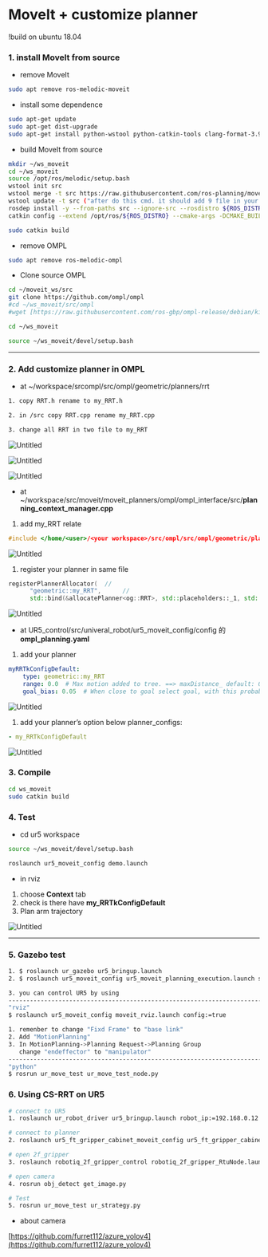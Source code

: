 # MoveIt +  customize planner


!build on ubuntu 18.04

### 1. install MoveIt from source

- remove MoveIt

```bash
sudo apt remove ros-melodic-moveit
```

- install some dependence

```bash
sudo apt-get update    
sudo apt-get dist-upgrade
sudo apt-get install python-wstool python-catkin-tools clang-format-3.9
```

- build MoveIt from source

```bash
mkdir ~/ws_moveit
cd ~/ws_moveit
source /opt/ros/melodic/setup.bash
wstool init src
wstool merge -t src https://raw.githubusercontent.com/ros-planning/moveit/master/moveit.rosinstall
wstool update -t src ("after do this cmd. it should add 9 file in your workspace")
rosdep install -y --from-paths src --ignore-src --rosdistro ${ROS_DISTRO}
catkin config --extend /opt/ros/${ROS_DISTRO} --cmake-args -DCMAKE_BUILD_TYPE=Release 

sudo catkin build
```

- remove OMPL

```bash
sudo apt remove ros-melodic-ompl
```

- Clone source OMPL

```bash
cd ~/moveit_ws/src
git clone https://github.com/ompl/ompl
#cd ~/ws_moveit/src/ompl
#wget [https://raw.githubusercontent.com/ros-gbp/ompl-release/debian/kinetic/xenial/ompl/package.xml](https://raw.githubusercontent.com/ros-gbp/ompl-release/debian/kinetic/xenial/ompl/package.xml)

cd ~/ws_moveit

source ~/ws_moveit/devel/setup.bash
```

---

### 2. Add customize planner in OMPL

- at ~/workspace/srcompl/src/ompl/geometric/planners/rrt

```bash
1. copy RRT.h rename to my_RRT.h

2. in /src copy RRT.cpp rename my_RRT.cpp

3. change all RRT in two file to my_RRT
```

![Untitled](https://github.com/furret112/CS-RRT/blob/main/1.png)

![Untitled](https://github.com/furret112/CS-RRT/blob/main/2.png)

![Untitled](https://github.com/furret112/CS-RRT/blob/main/3.png)

- at ~/workspace/src/moveit/moveit_planners/ompl/ompl_interface/src/**planning_context_manager.cpp**
1.  add my_RRT relate

```cpp
#include </home/<user>/<your workspace>/src/ompl/src/ompl/geometric/planners/rrt/my_RRT.h>
```

![Untitled](https://github.com/furret112/CS-RRT/blob/main/4.png)

1. register your planner in same file

```cpp
registerPlannerAllocator(  //
      "geometric::my_RRT",      //
      std::bind(&allocatePlanner<og::RRT>, std::placeholders::_1, std::placeholders::_2, std::placeholders::_3));
```

![Untitled](https://github.com/furret112/CS-RRT/blob/main/5.png)

- at UR5_control/src/univeral_robot/ur5_moveit_config/config 的 **ompl_planning.yaml**
1.  add your planner

```yaml
myRRTkConfigDefault:
    type: geometric::my_RRT
    range: 0.0  # Max motion added to tree. ==> maxDistance_ default: 0.0, if 0.0, set on setup()
    goal_bias: 0.05  # When close to goal select goal, with this probability? default: 0.05
```

![Untitled](https://github.com/furret112/CS-RRT/blob/main/6.png)

1.  add your planner’s option below planner_configs:

```yaml
- my_RRTkConfigDefault
```

![Untitled](https://github.com/furret112/CS-RRT/blob/main/7.png)

### 3. Compile

```bash
cd ws_moveit
sudo catkin build
```

### 4. Test

- cd ur5 workspace

```bash
source ~/ws_moveit/devel/setup.bash

roslaunch ur5_moveit_config demo.launch
```

- in rviz
1.  choose  **Context** tab
2. check is there have **my_RRTkConfigDefault**
3. Plan arm trajectory

![Untitled](https://github.com/furret112/CS-RRT/blob/main/8.png)

---
### 5. Gazebo test

```bash
1. $ roslaunch ur_gazebo ur5_bringup.launch
2. $ roslaunch ur5_moveit_config ur5_moveit_planning_execution.launch sim:=true

3. you can control UR5 by using
--------------------------------------------------------------------------
"rviz"
$ roslaunch ur5_moveit_config moveit_rviz.launch config:=true

1. remenber to change "Fixd Frame" to "base link" 
2. Add "MotionPlanning"
3. In MotionPlanning->Planning Request->Planning Group
   change "endeffector" to "manipulator"
--------------------------------------------------------------------------
"python"
$ rosrun ur_move_test ur_move_test_node.py
```

### 6. Using CS-RRT on UR5

```bash
# connect to UR5 
1. roslaunch ur_robot_driver ur5_bringup.launch robot_ip:=192.168.0.12

# connect to planner
2. roslaunch ur5_ft_gripper_cabinet_moveit_config ur5_ft_gripper_cabinet_moveit_planning_execution.launch

# open 2f_gripper
3. roslaunch robotiq_2f_gripper_control robotiq_2f_gripper_RtuNode.launch comport:=/dev/ttyUSB0

# open camera
4. rosrun obj_detect get_image.py

# Test
5. rosrun ur_move_test ur_strategy.py 
```

- about  camera

[https://github.com/furret112/azure_yolov4](https://github.com/furret112/azure_yolov4)
